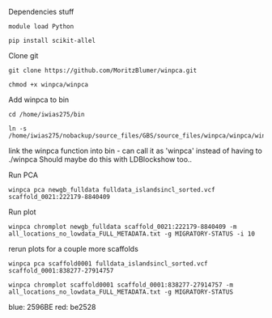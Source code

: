 Dependencies stuff
```
module load Python

pip install scikit-allel
```

Clone git
```
git clone https://github.com/MoritzBlumer/winpca.git

chmod +x winpca/winpca
```

Add winpca to bin
```
cd /home/iwias275/bin

ln -s /home/iwias275/nobackup/source_files/GBS/source_files/winpca/winpca/winpca
```
link the winpca function into bin - can call it as 'winpca' instead of having to ./winpca
Should maybe do this with LDBlockshow too..

Run PCA 
```
winpca pca newgb_fulldata fulldata_islandsincl_sorted.vcf scaffold_0021:222179-8840409
```

Run plot
```
winpca chromplot newgb_fulldata scaffold_0021:222179-8840409 -m all_locations_no_lowdata_FULL_METADATA.txt -g MIGRATORY-STATUS -i 10
```


rerun plots for a couple more scaffolds
```
winpca pca scaffold0001 fulldata_islandsincl_sorted.vcf scaffold_0001:838277-27914757

winpca chromplot scaffold0001 scaffold_0001:838277-27914757 -m all_locations_no_lowdata_FULL_METADATA.txt -g MIGRATORY-STATUS
```

blue: 2596BE  red: be2528
